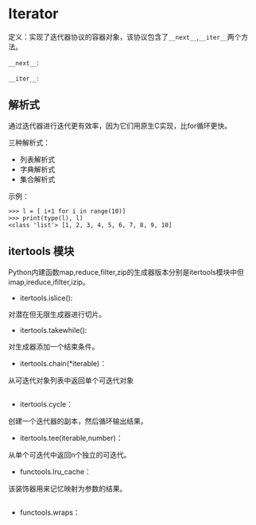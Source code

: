# Iterator

定义：实现了迭代器协议的容器对象，该协议包含了`__next__`,`__iter__`两个方法。

`__next__`: 

`__iter__`:

## 解析式

通过迭代器进行迭代更有效率，因为它们用原生C实现，比for循环更快。

三种解析式：

- 列表解析式
- 字典解析式
- 集合解析式

示例：

```shell
>>> l = [ i+1 for i in range(10)]
>>> print(type(l), l)
<class 'list'> [1, 2, 3, 4, 5, 6, 7, 8, 9, 10]
```

## itertools 模块

Python内建函数map,reduce,filter,zip的生成器版本分别是itertools模块中但imap,ireduce,ifilter,izip。

- itertools.islice():

对潜在但无限生成器进行切片。

- itertools.takewhile():

对生成器添加一个结束条件。

- itertools.chain(*iterable)：

从可迭代对象列表中返回单个可迭代对象

```bash

```

- itertools.cycle：

创建一个迭代器的副本，然后循环输出结果。

- itertools.tee(iterable,number)：

从单个可迭代中返回n个独立的可迭代。

- functools.lru_cache：

该装饰器用来记忆映射为参数的结果。

```bash

```

- functools.wraps：

